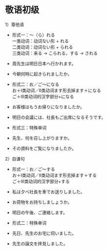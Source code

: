 敬语初级
=======
1）尊他语
+ 形式一：～（ら）れる  
  一类动词：动词ない形 + れる  
  二类动词：动词ない形 + られる  
  三类动词：来る -> こられる，する -> される
+ 周先生は明日日本へ行かれます。
+ 今朝何時に起きられましたか。  


+ 形式二：お／ご～になる  
  お＋I类动词／II类动词ます形去掉ます＋になる  
  ご＋III类动词的汉字部分+になる
+ お客様はもうお帰りになりましたか。
+ 明日の会議には、社長もご出席になるそうです。


+ 形式三：特殊单词
+ 先生、何を召し上がりますか。
+ その資料をご覧になりましたか。

2）自谦句
+ 形式一：お／ご～する  
  お＋I类动词／II类动词ます形去掉ます＋する  
  ご＋III类动词的汉字部分+する
+ 私は夕べ社長を車でお送りしました。
+ お荷物をお持ちしましょうか。
+ 明日の午後、ご連絡します。


+ 形式二：特殊单词
+ 先日、先生のお宅に伺いました。
+ 先生の論文を拝見しました。
  
 